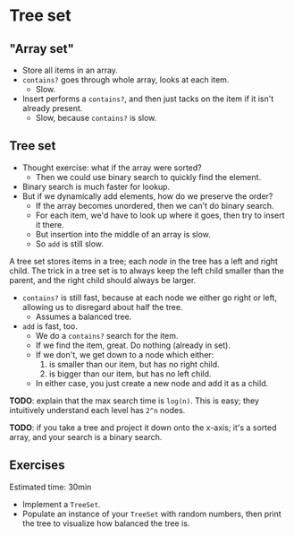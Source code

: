 # Tree set

## "Array set"

* Store all items in an array.
* `contains?` goes through whole array, looks at each item.
    * Slow.
* Insert performs a `contains?`, and then just tacks on the item if it
  isn't already present.
    * Slow, because `contains?` is slow.

## Tree set

* Thought exercise: what if the array were sorted?
    * Then we could use binary search to quickly find the element.
* Binary search is much faster for lookup.
* But if we dynamically add elements, how do we preserve the order?
    * If the array becomes unordered, then we can't do binary search.
    * For each item, we'd have to look up where it goes, then try to
      insert it there.
    * But insertion into the middle of an array is slow.
    * So `add` is still slow.

A tree set stores items in a tree; each *node* in the tree has a left
and right child. The trick in a tree set is to always keep the left
child smaller than the parent, and the right child should always be
larger.

* `contains?` is still fast, because at each node we either go right
  or left, allowing us to disregard about half the tree.
    * Assumes a balanced tree.
* `add` is fast, too.
    * We do a `contains?` search for the item.
    * If we find the item, great. Do nothing (already in set).
    * If we don't, we get down to a node which either:
        1. is smaller than our item, but has no right child.
        2. is bigger than our item, but has no left child.
    * In either case, you just create a new node and add it as a
      child.

**TODO**: explain that the max search time is `log(n)`. This is easy;
they intuitively understand each level has `2^n` nodes.

**TODO**: if you take a tree and project it down onto the x-axis; it's
a sorted array, and your search is a binary search.

## Exercises
Estimated time: 30min

* Implement a `TreeSet`.
* Populate an instance of your `TreeSet` with random numbers, then print the tree to visualize how balanced the tree is.